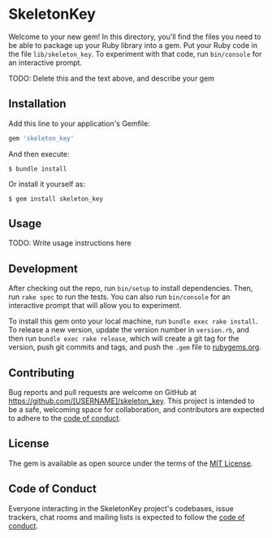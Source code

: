 # SkeletonKey

Welcome to your new gem! In this directory, you'll find the files you need to be able to package up your Ruby library into a gem. Put your Ruby code in the file `lib/skeleton_key`. To experiment with that code, run `bin/console` for an interactive prompt.

TODO: Delete this and the text above, and describe your gem

## Installation

Add this line to your application's Gemfile:

```ruby
gem 'skeleton_key'
```

And then execute:

    $ bundle install

Or install it yourself as:

    $ gem install skeleton_key

## Usage

TODO: Write usage instructions here

## Development

After checking out the repo, run `bin/setup` to install dependencies. Then, run `rake spec` to run the tests. You can also run `bin/console` for an interactive prompt that will allow you to experiment.

To install this gem onto your local machine, run `bundle exec rake install`. To release a new version, update the version number in `version.rb`, and then run `bundle exec rake release`, which will create a git tag for the version, push git commits and tags, and push the `.gem` file to [rubygems.org](https://rubygems.org).

## Contributing

Bug reports and pull requests are welcome on GitHub at https://github.com/[USERNAME]/skeleton_key. This project is intended to be a safe, welcoming space for collaboration, and contributors are expected to adhere to the [code of conduct](https://github.com/[USERNAME]/skeleton_key/blob/master/CODE_OF_CONDUCT.md).


## License

The gem is available as open source under the terms of the [MIT License](https://opensource.org/licenses/MIT).

## Code of Conduct

Everyone interacting in the SkeletonKey project's codebases, issue trackers, chat rooms and mailing lists is expected to follow the [code of conduct](https://github.com/[USERNAME]/skeleton_key/blob/master/CODE_OF_CONDUCT.md).
